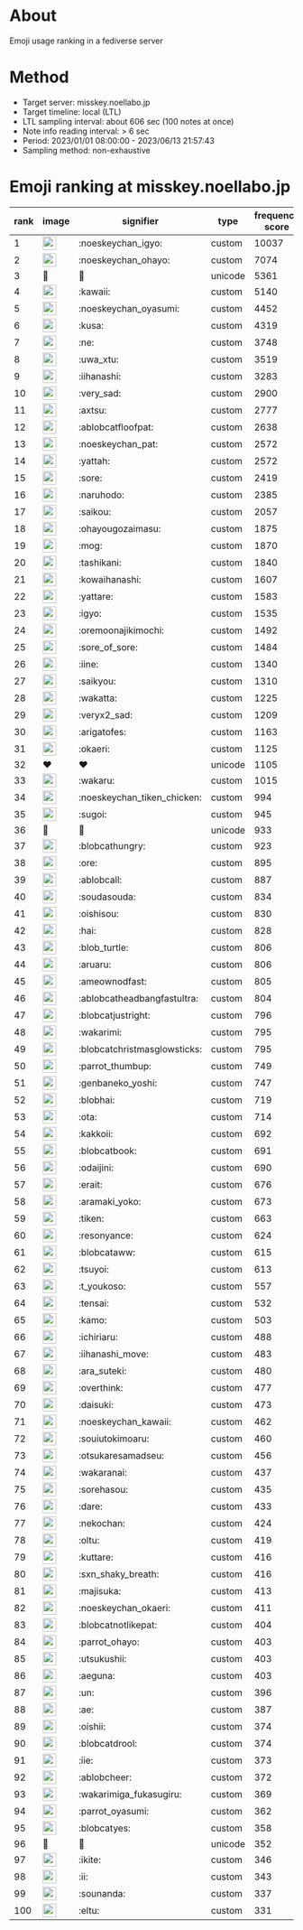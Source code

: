 # About
Emoji usage ranking in a fediverse server

# Method
- Target server: misskey.noellabo.jp
- Target timeline: local (LTL)
- LTL sampling interval: about 606 sec (100 notes at once)
- Note info reading interval: > 6 sec
- Period: 2023/01/01 08:00:00 - 2023/06/13 21:57:43 
- Sampling method: non-exhaustive

# Emoji ranking at misskey.noellabo.jp

|rank|image|signifier|type|frequency score|
|----|----|----|----|----|
|1|<img height="24" src="https://misskey.noellabo.jp/emoji/noeskeychan_igyo.webp">|:noeskeychan_igyo:|custom|10037|
|2|<img height="24" src="https://misskey.noellabo.jp/emoji/noeskeychan_ohayo.webp">|:noeskeychan_ohayo:|custom|7074|
|3|🎉|🎉|unicode|5361|
|4|<img height="24" src="https://misskey.noellabo.jp/emoji/kawaii.webp">|:kawaii:|custom|5140|
|5|<img height="24" src="https://misskey.noellabo.jp/emoji/noeskeychan_oyasumi.webp">|:noeskeychan_oyasumi:|custom|4452|
|6|<img height="24" src="https://misskey.noellabo.jp/emoji/kusa.webp">|:kusa:|custom|4319|
|7|<img height="24" src="https://misskey.noellabo.jp/emoji/ne.webp">|:ne:|custom|3748|
|8|<img height="24" src="https://misskey.noellabo.jp/emoji/uwa_xtu.webp">|:uwa_xtu:|custom|3519|
|9|<img height="24" src="https://misskey.noellabo.jp/emoji/iihanashi.webp">|:iihanashi:|custom|3283|
|10|<img height="24" src="https://misskey.noellabo.jp/emoji/very_sad.webp">|:very_sad:|custom|2900|
|11|<img height="24" src="https://misskey.noellabo.jp/emoji/axtsu.webp">|:axtsu:|custom|2777|
|12|<img height="24" src="https://misskey.noellabo.jp/emoji/ablobcatfloofpat.webp">|:ablobcatfloofpat:|custom|2638|
|13|<img height="24" src="https://misskey.noellabo.jp/emoji/noeskeychan_pat.webp">|:noeskeychan_pat:|custom|2572|
|14|<img height="24" src="https://misskey.noellabo.jp/emoji/yattah.webp">|:yattah:|custom|2572|
|15|<img height="24" src="https://misskey.noellabo.jp/emoji/sore.webp">|:sore:|custom|2419|
|16|<img height="24" src="https://misskey.noellabo.jp/emoji/naruhodo.webp">|:naruhodo:|custom|2385|
|17|<img height="24" src="https://misskey.noellabo.jp/emoji/saikou.webp">|:saikou:|custom|2057|
|18|<img height="24" src="https://misskey.noellabo.jp/emoji/ohayougozaimasu.webp">|:ohayougozaimasu:|custom|1875|
|19|<img height="24" src="https://misskey.noellabo.jp/emoji/mog.webp">|:mog:|custom|1870|
|20|<img height="24" src="https://misskey.noellabo.jp/emoji/tashikani.webp">|:tashikani:|custom|1840|
|21|<img height="24" src="https://misskey.noellabo.jp/emoji/kowaihanashi.webp">|:kowaihanashi:|custom|1607|
|22|<img height="24" src="https://misskey.noellabo.jp/emoji/yattare.webp">|:yattare:|custom|1583|
|23|<img height="24" src="https://misskey.noellabo.jp/emoji/igyo.webp">|:igyo:|custom|1535|
|24|<img height="24" src="https://misskey.noellabo.jp/emoji/oremoonajikimochi.webp">|:oremoonajikimochi:|custom|1492|
|25|<img height="24" src="https://misskey.noellabo.jp/emoji/sore_of_sore.webp">|:sore_of_sore:|custom|1484|
|26|<img height="24" src="https://misskey.noellabo.jp/emoji/iine.webp">|:iine:|custom|1340|
|27|<img height="24" src="https://misskey.noellabo.jp/emoji/saikyou.webp">|:saikyou:|custom|1310|
|28|<img height="24" src="https://misskey.noellabo.jp/emoji/wakatta.webp">|:wakatta:|custom|1225|
|29|<img height="24" src="https://misskey.noellabo.jp/emoji/veryx2_sad.webp">|:veryx2_sad:|custom|1209|
|30|<img height="24" src="https://misskey.noellabo.jp/emoji/arigatofes.webp">|:arigatofes:|custom|1163|
|31|<img height="24" src="https://misskey.noellabo.jp/emoji/okaeri.webp">|:okaeri:|custom|1125|
|32|❤|❤|unicode|1105|
|33|<img height="24" src="https://misskey.noellabo.jp/emoji/wakaru.webp">|:wakaru:|custom|1015|
|34|<img height="24" src="https://misskey.noellabo.jp/emoji/noeskeychan_tiken_chicken.webp">|:noeskeychan_tiken_chicken:|custom|994|
|35|<img height="24" src="https://misskey.noellabo.jp/emoji/sugoi.webp">|:sugoi:|custom|945|
|36|🍗|🍗|unicode|933|
|37|<img height="24" src="https://misskey.noellabo.jp/emoji/blobcathungry.webp">|:blobcathungry:|custom|923|
|38|<img height="24" src="https://misskey.noellabo.jp/emoji/ore.webp">|:ore:|custom|895|
|39|<img height="24" src="https://misskey.noellabo.jp/emoji/ablobcall.webp">|:ablobcall:|custom|887|
|40|<img height="24" src="https://misskey.noellabo.jp/emoji/soudasouda.webp">|:soudasouda:|custom|834|
|41|<img height="24" src="https://misskey.noellabo.jp/emoji/oishisou.webp">|:oishisou:|custom|830|
|42|<img height="24" src="https://misskey.noellabo.jp/emoji/hai.webp">|:hai:|custom|828|
|43|<img height="24" src="https://misskey.noellabo.jp/emoji/blob_turtle.webp">|:blob_turtle:|custom|806|
|44|<img height="24" src="https://misskey.noellabo.jp/emoji/aruaru.webp">|:aruaru:|custom|806|
|45|<img height="24" src="https://misskey.noellabo.jp/emoji/ameownodfast.webp">|:ameownodfast:|custom|805|
|46|<img height="24" src="https://misskey.noellabo.jp/emoji/ablobcatheadbangfastultra.webp">|:ablobcatheadbangfastultra:|custom|804|
|47|<img height="24" src="https://misskey.noellabo.jp/emoji/blobcatjustright.webp">|:blobcatjustright:|custom|796|
|48|<img height="24" src="https://misskey.noellabo.jp/emoji/wakarimi.webp">|:wakarimi:|custom|795|
|49|<img height="24" src="https://misskey.noellabo.jp/emoji/blobcatchristmasglowsticks.webp">|:blobcatchristmasglowsticks:|custom|795|
|50|<img height="24" src="https://misskey.noellabo.jp/emoji/parrot_thumbup.webp">|:parrot_thumbup:|custom|749|
|51|<img height="24" src="https://misskey.noellabo.jp/emoji/genbaneko_yoshi.webp">|:genbaneko_yoshi:|custom|747|
|52|<img height="24" src="https://misskey.noellabo.jp/emoji/blobhai.webp">|:blobhai:|custom|719|
|53|<img height="24" src="https://misskey.noellabo.jp/emoji/ota.webp">|:ota:|custom|714|
|54|<img height="24" src="https://misskey.noellabo.jp/emoji/kakkoii.webp">|:kakkoii:|custom|692|
|55|<img height="24" src="https://misskey.noellabo.jp/emoji/blobcatbook.webp">|:blobcatbook:|custom|691|
|56|<img height="24" src="https://misskey.noellabo.jp/emoji/odaijini.webp">|:odaijini:|custom|690|
|57|<img height="24" src="https://misskey.noellabo.jp/emoji/erait.webp">|:erait:|custom|676|
|58|<img height="24" src="https://misskey.noellabo.jp/emoji/aramaki_yoko.webp">|:aramaki_yoko:|custom|673|
|59|<img height="24" src="https://misskey.noellabo.jp/emoji/tiken.webp">|:tiken:|custom|663|
|60|<img height="24" src="https://misskey.noellabo.jp/emoji/resonyance.webp">|:resonyance:|custom|624|
|61|<img height="24" src="https://misskey.noellabo.jp/emoji/blobcataww.webp">|:blobcataww:|custom|615|
|62|<img height="24" src="https://misskey.noellabo.jp/emoji/tsuyoi.webp">|:tsuyoi:|custom|613|
|63|<img height="24" src="https://misskey.noellabo.jp/emoji/t_youkoso.webp">|:t_youkoso:|custom|557|
|64|<img height="24" src="https://misskey.noellabo.jp/emoji/tensai.webp">|:tensai:|custom|532|
|65|<img height="24" src="https://misskey.noellabo.jp/emoji/kamo.webp">|:kamo:|custom|503|
|66|<img height="24" src="https://misskey.noellabo.jp/emoji/ichiriaru.webp">|:ichiriaru:|custom|488|
|67|<img height="24" src="https://misskey.noellabo.jp/emoji/iihanashi_move.webp">|:iihanashi_move:|custom|483|
|68|<img height="24" src="https://misskey.noellabo.jp/emoji/ara_suteki.webp">|:ara_suteki:|custom|480|
|69|<img height="24" src="https://misskey.noellabo.jp/emoji/overthink.webp">|:overthink:|custom|477|
|70|<img height="24" src="https://misskey.noellabo.jp/emoji/daisuki.webp">|:daisuki:|custom|473|
|71|<img height="24" src="https://misskey.noellabo.jp/emoji/noeskeychan_kawaii.webp">|:noeskeychan_kawaii:|custom|462|
|72|<img height="24" src="https://misskey.noellabo.jp/emoji/souiutokimoaru.webp">|:souiutokimoaru:|custom|460|
|73|<img height="24" src="https://misskey.noellabo.jp/emoji/otsukaresamadseu.webp">|:otsukaresamadseu:|custom|456|
|74|<img height="24" src="https://misskey.noellabo.jp/emoji/wakaranai.webp">|:wakaranai:|custom|437|
|75|<img height="24" src="https://misskey.noellabo.jp/emoji/sorehasou.webp">|:sorehasou:|custom|435|
|76|<img height="24" src="https://misskey.noellabo.jp/emoji/dare.webp">|:dare:|custom|433|
|77|<img height="24" src="https://misskey.noellabo.jp/emoji/nekochan.webp">|:nekochan:|custom|424|
|78|<img height="24" src="https://misskey.noellabo.jp/emoji/oltu.webp">|:oltu:|custom|419|
|79|<img height="24" src="https://misskey.noellabo.jp/emoji/kuttare.webp">|:kuttare:|custom|416|
|80|<img height="24" src="https://misskey.noellabo.jp/emoji/sxn_shaky_breath.webp">|:sxn_shaky_breath:|custom|416|
|81|<img height="24" src="https://misskey.noellabo.jp/emoji/majisuka.webp">|:majisuka:|custom|413|
|82|<img height="24" src="https://misskey.noellabo.jp/emoji/noeskeychan_okaeri.webp">|:noeskeychan_okaeri:|custom|411|
|83|<img height="24" src="https://misskey.noellabo.jp/emoji/blobcatnotlikepat.webp">|:blobcatnotlikepat:|custom|404|
|84|<img height="24" src="https://misskey.noellabo.jp/emoji/parrot_ohayo.webp">|:parrot_ohayo:|custom|403|
|85|<img height="24" src="https://misskey.noellabo.jp/emoji/utsukushii.webp">|:utsukushii:|custom|403|
|86|<img height="24" src="https://misskey.noellabo.jp/emoji/aeguna.webp">|:aeguna:|custom|403|
|87|<img height="24" src="https://misskey.noellabo.jp/emoji/un.webp">|:un:|custom|396|
|88|<img height="24" src="https://misskey.noellabo.jp/emoji/ae.webp">|:ae:|custom|387|
|89|<img height="24" src="https://misskey.noellabo.jp/emoji/oishii.webp">|:oishii:|custom|374|
|90|<img height="24" src="https://misskey.noellabo.jp/emoji/blobcatdrool.webp">|:blobcatdrool:|custom|374|
|91|<img height="24" src="https://misskey.noellabo.jp/emoji/iie.webp">|:iie:|custom|373|
|92|<img height="24" src="https://misskey.noellabo.jp/emoji/ablobcheer.webp">|:ablobcheer:|custom|372|
|93|<img height="24" src="https://misskey.noellabo.jp/emoji/wakarimiga_fukasugiru.webp">|:wakarimiga_fukasugiru:|custom|369|
|94|<img height="24" src="https://misskey.noellabo.jp/emoji/parrot_oyasumi.webp">|:parrot_oyasumi:|custom|362|
|95|<img height="24" src="https://misskey.noellabo.jp/emoji/blobcatyes.webp">|:blobcatyes:|custom|358|
|96|🥔|🥔|unicode|352|
|97|<img height="24" src="https://misskey.noellabo.jp/emoji/ikite.webp">|:ikite:|custom|346|
|98|<img height="24" src="https://misskey.noellabo.jp/emoji/ii.webp">|:ii:|custom|343|
|99|<img height="24" src="https://misskey.noellabo.jp/emoji/sounanda.webp">|:sounanda:|custom|337|
|100|<img height="24" src="https://misskey.noellabo.jp/emoji/eltu.webp">|:eltu:|custom|331|
